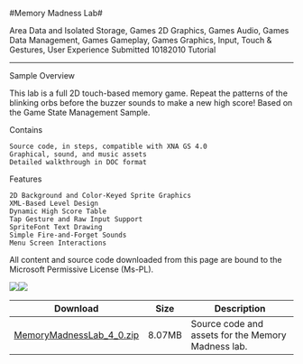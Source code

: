 #Memory Madness Lab#

Area
Data and Isolated Storage, Games 2D Graphics, Games Audio, Games Data Management, Games Gameplay, Games Graphics, Input, Touch & Gestures, User Experience
Submitted
10182010
Tutorial

---

Sample Overview

This lab is a full 2D touch-based memory game. Repeat the patterns of the blinking orbs before the buzzer sounds to make a new high score! Based on the Game State Management Sample.

Contains

    Source code, in steps, compatible with XNA GS 4.0
    Graphical, sound, and music assets
    Detailed walkthrough in DOC format

Features

    2D Background and Color-Keyed Sprite Graphics
    XML-Based Level Design
    Dynamic High Score Table 
    Tap Gesture and Raw Input Support
    SpriteFont Text Drawing
    Simple Fire-and-Forget Sounds
    Menu Screen Interactions



All content and source code downloaded from this page are bound to the Microsoft Permissive License (Ms-PL).

![](https://github.com/kniEngine/XNAGameStudio/blob/main/Images/memorymadness1.png)![](https://github.com/kniEngine/XNAGameStudio/blob/main/Images/memorymadness2.png)
	

 
Download | Size | Description
---|---|---|
[MemoryMadnessLab_4_0.zip](https://github.com/kniEngine/XNAGameStudio/blob/main/Samples/MemoryMadnessLab_4_0.zip?raw=true) | 8.07MB | Source code and assets for the Memory Madness lab.